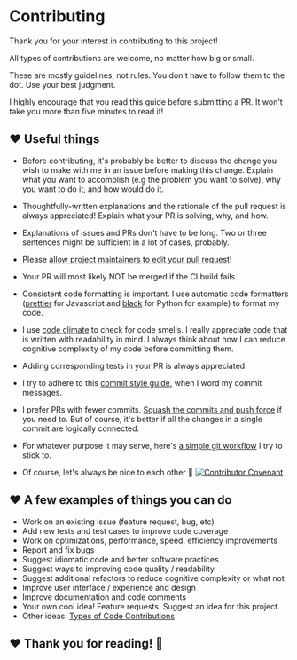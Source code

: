 # Contributing

Thank you for your interest in contributing to this project!

All types of contributions are welcome, no matter how big or small. 

These are mostly guidelines, not rules. You don't have to follow them to the dot. Use your best judgment.

I highly encourage that you read this guide before submitting a PR. It won't take you more than five minutes to read it! 


## ❤️ Useful things

- Before contributing, it's probably be better to discuss the change you wish to make with me in an issue before making this change. Explain what you want to accomplish (e.g the problem you want to solve), why you want to do it, and how would do it.

- Thoughtfully-written explanations and the rationale of the pull request is always appreciated! Explain what your PR is solving, why, and how.

- Explanations of issues and PRs don't have to be long. Two or three sentences might be sufficient in a lot of cases, probably.

- Please [allow project maintainers to edit your pull request][how_to_allow_pr_edits_link]!

- Your PR will most likely NOT be merged if the CI build fails.

- Consistent code formatting is important. I use automatic code formatters ([prettier][prettier_link] for Javascript and [black][black_link] for Python for example) to format my code.

- I use [code climate][code_climate_link] to check for code smells. I really appreciate code that is written with readability in mind. I always think about how I can reduce cognitive complexity of my code before committing them.

- Adding corresponding tests in your PR is always appreciated.

- I try to adhere to this [commit style guide][commit_style_guide_link], when I word my commit messages.

- I prefer PRs with fewer commits. [Squash the commits and push force][rewriting_git_history_link] if you need to. But of course, it's better if all the changes in a single commit are logically connected.

- For whatever purpose it may serve, here's [a simple git workflow][git_workflow_link] I try to stick to.

- Of course, let's always be nice to each other 🤗 [![Contributor Covenant][contributor_covenant_badge]](./CODE_OF_CONDUCT.md)

## ❤️ A few examples of things you can do

- Work on an existing issue (feature request, bug, etc)
- Add new tests and test cases to improve code coverage
- Work on optimizations, performance, speed, efficiency improvements
- Report and fix bugs
- Suggest idiomatic code and better software practices
- Suggest ways to improving code quality / readability
- Suggest additional refactors to reduce cognitive complexity or what not
- Improve user interface / experience and design
- Improve documentation and code comments
- Your own cool idea! Feature requests. Suggest an idea for this project.
- Other ideas: [Types of Code Contributions][contribute_link]

## ❤️ Thank you for reading! 🤗

[contributor_covenant_badge]: https://img.shields.io/badge/Contributor%20Covenant-v2.0%20adopted-ff69b4.svg

[contibutor_covenant_link]: https://www.contributor-covenant.org/

[contribute_link]: https://github.com/mithi/hexapod/wiki/Types-of-(code)-Contributions

[commit_style_guide_link]: https://github.com/mithi/hexapod/wiki/A-Commit-Style-Guide

[git_workflow_link]: https://github.com/mithi/hexapod/wiki/Simple-Git-Workflow-guide

[prettier_link]: https://prettier.io/

[black_link]: https://github.com/psf/black

[code_climate_link]: https://github.com/mithi/hexapod/blob/master/.codeclimate.yml

[rewriting_git_history_link]: https://thoughtbot.com/blog/git-interactive-rebase-squash-amend-rewriting-history

[how_to_allow_pr_edits_link]: https://help.github.com/en/github/collaborating-with-issues-and-pull-requests/allowing-changes-to-a-pull-request-branch-created-from-a-fork
